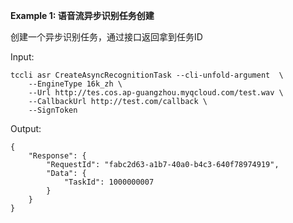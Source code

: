 **Example 1: 语音流异步识别任务创建**

创建一个异步识别任务，通过接口返回拿到任务ID

Input: 

```
tccli asr CreateAsyncRecognitionTask --cli-unfold-argument  \
    --EngineType 16k_zh \
    --Url http://tes.cos.ap-guangzhou.myqcloud.com/test.wav \
    --CallbackUrl http://test.com/callback \
    --SignToken 
```

Output: 
```
{
    "Response": {
        "RequestId": "fabc2d63-a1b7-40a0-b4c3-640f78974919",
        "Data": {
            "TaskId": 1000000007
        }
    }
}
```

